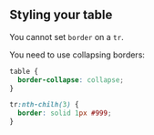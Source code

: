 ## Styling your table

You cannot set `border` on a `tr`.

You need to use collapsing borders:

```CSS
table {
  border-collapse: collapse;
}

tr:nth-chilh(3) {
  border: solid 1px #999;
}
```